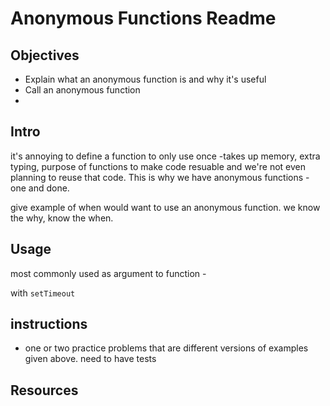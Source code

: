 # Anonymous Functions Readme

## Objectives

+ Explain what an anonymous function is and why it's useful
+ Call an anonymous function
+ 

## Intro

it's annoying to define a function to only use once -takes up memory, extra typing, purpose of functions to make code resuable and we're not even planning to reuse that code. This is why we have anonymous functions - one and done.

give example of when would want to use an anonymous function. we know the why, know the when.

## Usage

most commonly used as argument to function - 

with `setTimeout`



## instructions
+ one or two practice problems that are different versions of examples given above. need to have tests


## Resources

